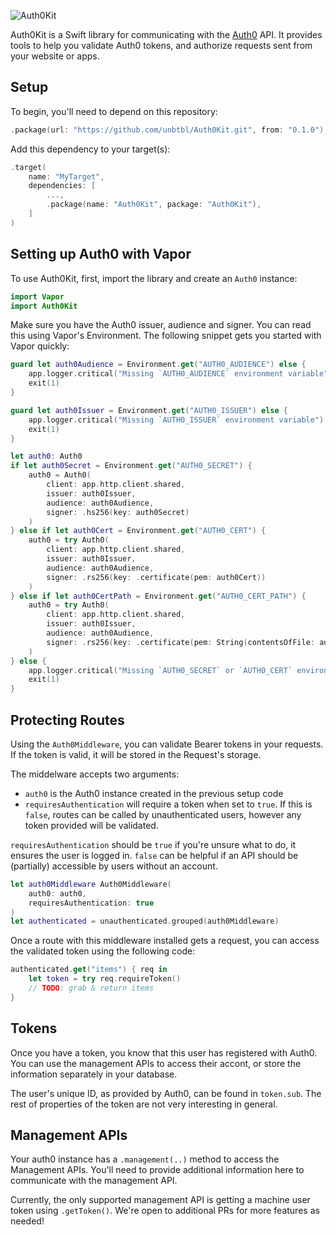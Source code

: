 ![Auth0Kit](Assets/Banner.png)

Auth0Kit is a Swift library for communicating with the [Auth0](https://auth0.com) API. It provides tools to help you validate Auth0 tokens, and authorize requests sent from your website or apps.

## Setup

To begin, you'll need to depend on this repository:

```swift
.package(url: "https://github.com/unbtbl/Auth0Kit.git", from: "0.1.0"),
```

Add this dependency to your target(s):

```swift
.target(
    name: "MyTarget",
    dependencies: [
        ...,
        .package(name: "Auth0Kit", package: "Auth0Kit"),
    ]
)
```

## Setting up Auth0 with Vapor

To use Auth0Kit, first, import the library and create an `Auth0` instance:

```swift
import Vapor
import Auth0Kit
```

Make sure you have the Auth0 issuer, audience and signer. You can read this using Vapor's Environment. The following snippet gets you started with Vapor quickly:

```swift
guard let auth0Audience = Environment.get("AUTH0_AUDIENCE") else {
    app.logger.critical("Missing `AUTH0_AUDIENCE` environment variable")
    exit(1)
}

guard let auth0Issuer = Environment.get("AUTH0_ISSUER") else {
    app.logger.critical("Missing `AUTH0_ISSUER` environment variable")
    exit(1)
}

let auth0: Auth0
if let auth0Secret = Environment.get("AUTH0_SECRET") {
    auth0 = Auth0(
        client: app.http.client.shared,
        issuer: auth0Issuer,
        audience: auth0Audience,
        signer: .hs256(key: auth0Secret)
    )
} else if let auth0Cert = Environment.get("AUTH0_CERT") {
    auth0 = try Auth0(
        client: app.http.client.shared,
        issuer: auth0Issuer,
        audience: auth0Audience,
        signer: .rs256(key: .certificate(pem: auth0Cert))
    )
} else if let auth0CertPath = Environment.get("AUTH0_CERT_PATH") {
    auth0 = try Auth0(
        client: app.http.client.shared,
        issuer: auth0Issuer,
        audience: auth0Audience,
        signer: .rs256(key: .certificate(pem: String(contentsOfFile: auth0CertPath)))
    )
} else {
    app.logger.critical("Missing `AUTH0_SECRET` or `AUTH0_CERT` environment variable")
    exit(1)
}
```

## Protecting Routes

Using the `Auth0Middleware`, you can validate Bearer tokens in your requests. If the token is valid, it will be stored in the Request's storage.

The middelware accepts two arguments:
- `auth0` is the Auth0 instance created in the previous setup code
- `requiresAuthentication` will require a token when set to `true`. If this is `false`, routes can be called by unauthenticated users, however any token provided will be validated.

`requiresAuthentication` should be `true` if you're unsure what to do, it ensures the user is logged in. `false` can be helpful if an API should be (partially) accessible by users without an account.

```swift
let auth0Middleware Auth0Middleware(
    auth0: auth0,
    requiresAuthentication: true
)
let authenticated = unauthenticated.grouped(auth0Middleware)
```

Once a route with this middleware installed gets a request, you can access the validated token using the following code:

```swift
authenticated.get("items") { req in
    let token = try req.requireToken()
    // TODO: grab & return items
}
``` 

## Tokens

Once you have a token, you know that this user has registered with Auth0. You can use the management APIs to access their accont, or store the information separately in your database.

The user's unique ID, as provided by Auth0, can be found in `token.sub`. The rest of properties of the token are not very interesting in general.

## Management APIs

Your auth0 instance has a `.management(..)` method to access the Management APIs. You'll need to provide additional information here to communicate with the management API.

Currently, the only supported management API is getting a machine user token using `.getToken()`. We're open to additional PRs for more features as needed!
